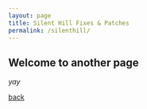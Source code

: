 ```yaml
---
layout: page
title: Silent Hill Fixes & Patches
permalink: /silenthill/
---
```


## Welcome to another page

_yay_

[back](./)
